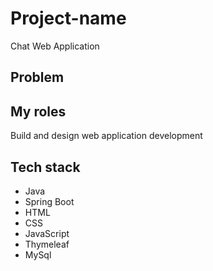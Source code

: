 # Project-name
Chat Web Application

## Problem

## My roles
Build and design web application development

## Tech stack
 - Java
 - Spring Boot
 - HTML
 - CSS
 - JavaScript
 - Thymeleaf
 - MySql



